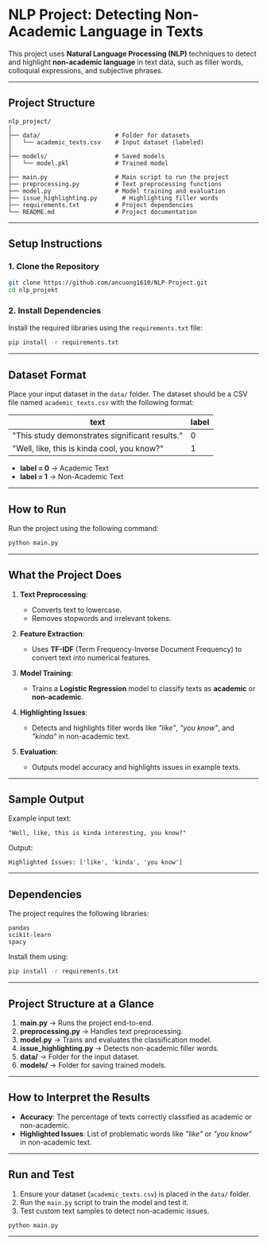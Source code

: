 
# **NLP Project: Detecting Non-Academic Language in Texts**

This project uses **Natural Language Processing (NLP)** techniques to detect and highlight **non-academic language** in text data, such as filler words, colloquial expressions, and subjective phrases.

---

## **Project Structure**

```
nlp_project/
│
├── data/                     # Folder for datasets
│   └── academic_texts.csv    # Input dataset (labeled)
│
├── models/                   # Saved models
│   └── model.pkl             # Trained model
│
├── main.py                   # Main script to run the project
├── preprocessing.py          # Text preprocessing functions
├── model.py                  # Model training and evaluation
├── issue_highlighting.py       # Highlighting filler words
├── requirements.txt          # Project dependencies
└── README.md                 # Project documentation
```

---

## **Setup Instructions**

### 1. Clone the Repository
```bash
git clone https://github.com/ancuong1610/NLP-Project.git
cd nlp_projekt

```

### 2. Install Dependencies
Install the required libraries using the `requirements.txt` file:
```bash
pip install -r requirements.txt
```

---

## **Dataset Format**

Place your input dataset in the `data/` folder. The dataset should be a CSV file named `academic_texts.csv` with the following format:

| **text**                                     | **label** |
|---------------------------------------------|-----------|
| "This study demonstrates significant results." | 0         |
| "Well, like, this is kinda cool, you know?"     | 1         |

- **label = 0** → Academic Text  
- **label = 1** → Non-Academic Text  

---

## **How to Run**

Run the project using the following command:
```bash
python main.py
```

---

## **What the Project Does**

1. **Text Preprocessing**:
   - Converts text to lowercase.
   - Removes stopwords and irrelevant tokens.

2. **Feature Extraction**:
   - Uses **TF-IDF** (Term Frequency-Inverse Document Frequency) to convert text into numerical features.

3. **Model Training**:
   - Trains a **Logistic Regression** model to classify texts as **academic** or **non-academic**.

4. **Highlighting Issues**:
   - Detects and highlights filler words like *"like"*, *"you know"*, and *"kinda"* in non-academic text.

5. **Evaluation**:
   - Outputs model accuracy and highlights issues in example texts.

---

## **Sample Output**

Example input text:
```
"Well, like, this is kinda interesting, you know?"
```

Output:
```
Highlighted Issues: ['like', 'kinda', 'you know']
```

---

## **Dependencies**

The project requires the following libraries:
```
pandas
scikit-learn
spacy
```

Install them using:
```bash
pip install -r requirements.txt
```

---

## **Project Structure at a Glance**

1. **main.py** → Runs the project end-to-end.  
2. **preprocessing.py** → Handles text preprocessing.  
3. **model.py** → Trains and evaluates the classification model.  
4. **issue_highlighting.py** → Detects non-academic filler words.  
5. **data/** → Folder for the input dataset.  
6. **models/** → Folder for saving trained models.  

---

## **How to Interpret the Results**

- **Accuracy**: The percentage of texts correctly classified as academic or non-academic.  
- **Highlighted Issues**: List of problematic words like *"like"* or *"you know"* in non-academic text.  

---

## **Run and Test**

1. Ensure your dataset (`academic_texts.csv`) is placed in the `data/` folder.  
2. Run the `main.py` script to train the model and test it.  
3. Test custom text samples to detect non-academic issues.

```bash
python main.py
```

---
